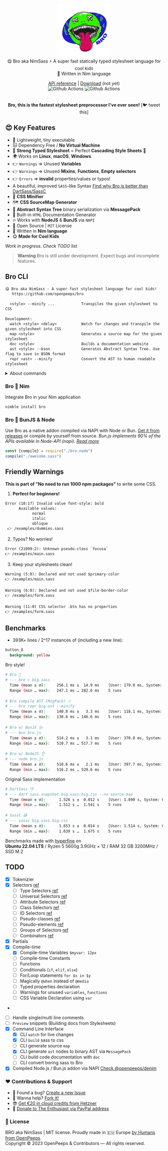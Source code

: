 <p align="center">
  <img src="https://github.com/openpeeps/bro/blob/main/.github/bro.png" alt="Bro aka NimSass" width="170px"><br>
  😋 Bro aka NimSass ⚡ A super fast statically typed stylesheet language for cool kids<br>👑 Written in Nim language
</p>

<p align="center">
  <a href="https://openpeeps.github.io/bro">API reference</a> | <a href="#">Download</a> (not yet)<br>
  <img src="https://github.com/openpeeps/bro/workflows/test/badge.svg" alt="Github Actions">  <img src="https://github.com/openpeeps/bro/workflows/docs/badge.svg" alt="Github Actions">
  <br><br><br>
  <strong>Bro, this is the fastest stylesheet preprocessor I've ever seen!</strong> [🐦 tweet this]
</p>

## 😍 Key Features
- 🍃 Lightweight, tiny executable
- 🐱 Dependency Free / **No Virtual Machine**
- 💪 **Strong Typed Stylesheet** = Perfect **Cascading Style Sheets** 🤩
- 🌍 Works on **Linux**, **macOS**, **Windows**
- 👉 `Warnings` => Unused **Variables**
- 👉 `Warnings` => Unused **Mixins**, **Functions**, **Empty selectors**
- 👉 `Errors` => **invalid** properties/values or typos!
- A beautiful, improved `SASS`-like Syntax [Find why Bro is better than DartSass/SassC](https://github.com/openpeeps/bro#-why-bro)
- 🎁 **CSS Minifier**
- 🗺 **CSS SourceMap Generator**
- 🌴 **Abstract Syntax Tree** binary serialization via **MessagePack**
- 🎉 Built-in `HTML` Documentation Generator
- 🔥 Works with **NodeJS** & **BunJS** via `NAPI`
- 🎩 Open Source | `MIT` License
- 👑 Written in **Nim language**
- 😋 **Made for Cool Kids**

_Work in progress. Check TODO list_

> __Warning__ Bro is still under development. Expect bugs and incomplete features.


## Bro CLI
```
😋 Bro aka NimSass - A super fast stylesheet language for cool kids!
   https://github.com/openpeeps/bro

  <style> --minify ...            Transpiles the given stylesheet to CSS
                                  
Development:
  watch <style> <delay>           Watch for changes and transpile the given stylesheet into CSS
  map <style>                     Generates a source map for the given stylesheet
  doc <style>                     Builds a documentation website
  ast <style> --bson              Generates Abstract Syntax Tree. Use flag to save in BSON format
  repr <ast> --minify             Convert the AST to human readable stylesheet
```

<details>
  <summary>About commands</summary>

  #### Build
  Build your awesome stylesheet to CSS.

  #### Watch
  Detect changes and build your awesome stylesheet to CSS

  #### Doc
  Generate a full Documentation website based on given stylesheet.
  Note that Bro can handle HTML snippets/previews. [Read more about HTML Snippets](#)

  #### AST
  Generate a binary AST of your awesome stylesheet that can be stored in a database

  #### Repr
  Generate a human-readable CSS stylesheet from binary AST

</details>

### Bro 💛 Nim
Integrate Bro in your Nim application

```bash
nimble install bro
```

### Bro 💖 BunJS & Node
Use Bro as a native addon compiled via NAPI with Node or Bun. [Get it from releases](#) or compile by yourself from source.
_Bun.js implements 90% of the APIs available in Node-API (napi). [Read more](https://github.com/oven-sh/bun#node-api-napi)_

```javascript
const {compile} = require("./bro.node")
compile("./awesome.sass")
```

## Friendly Warnings
**This is part of "No need to run 1000 npm packages"** to write some CSS.

1. **Perfect for beginners!**
```
Error (18:17) Invalid value font-style: bold 
      Available values:
            normal
            italic
            oblique
 👉 /examples/dummies.sass
```

2. Typos? No worries!
```
Error (21899:2): Unknown pseudo-class `focusa`
👉 /examples/main.sass
```

3. Keep your stylesheets clean!
```
Warning (5:0): Declared and not used $primary-color
👉 /examples/main.sass

Warning (6:0): Declared and not used $file-border-color
👉 /examples/form.sass

Warning (11:0) CSS selector .btn has no properties
👉 /examples/form.sass

```

## Benchmarks
- 393K+ lines / 2^17 instances of (including a new line):
```sass
button_0
  background: yellow

```

Bro style!
```bash
# Bro 🚀
# --- bro c big.sass
  Time (mean ± σ):     256.1 ms ±  14.9 ms    [User: 179.0 ms, System: 77.1 ms]
  Range (min … max):   247.1 ms … 282.6 ms    5 runs

# Bro compile AST (MsgPack) 🔥
# --- bro repr big.ast --minify
  Time (mean ± σ):     140.8 ms ±   3.3 ms    [User: 118.1 ms, System: 22.4 ms]
  Range (min … max):   138.6 ms … 146.6 ms    5 runs

# Bro w/ BunJS 👍
# --- bun bro.js
  Time (mean ± σ):     514.2 ms ±   3.1 ms    [User: 370.8 ms, System: 143.0 ms]
  Range (min … max):   510.7 ms … 517.7 ms    5 runs

# Bro w/ NodeJS 👌
# --- node bro.js
  Time (mean ± σ):     518.6 ms ±   2.1 ms    [User: 397.7 ms, System: 120.2 ms]
  Range (min … max):   516.2 ms … 520.6 ms    5 runs
```

Original Sass implementation
```bash
# DartSass 👎
# --- dart sass.snapshot big.sass:big.css --no-source-map
  Time (mean ± σ):      1.526 s ±  0.012 s    [User: 1.890 s, System: 0.107 s]
  Range (min … max):    1.512 s …  1.541 s    5 runs

# SassC 😅
# --- sassc big.sass big.css
  Time (mean ± σ):      1.653 s ±  0.014 s    [User: 1.514 s, System: 0.136 s]
  Range (min … max):    1.639 s …  1.675 s    5 runs
```

</details>

Benchmarks made with [hyperfine](https://github.com/sharkdp/hyperfine) on<br>
**Ubuntu 22.04 LTS** / Ryzen 5 5600g 3.9GHz × 12 / RAM 32 GB 3200MHz / SSD M.2

## TODO
- [x] Tokenizier
- [x] Selectors [ref](https://www.w3.org/TR/selectors-3/#selectors)
  - [ ] Type Selectors [ref](https://www.w3.org/TR/selectors-3/#type-selectors)
  - [ ] Universal Selectors [ref](https://www.w3.org/TR/selectors-3/#universal-selector)
  - [ ] Attribute Selectors [ref](https://www.w3.org/TR/selectors-3/#attribute-selectors)
  - [ ] Class Selectors [ref](https://www.w3.org/TR/selectors-3/#class-html)
  - [ ] ID Selectors [ref](https://www.w3.org/TR/selectors-3/#id-selectors)
  - [ ] Pseudo-classes [ref](https://www.w3.org/TR/selectors-3/#pseudo-classes)
  - [ ] Pseudo-elements [ref](https://www.w3.org/TR/selectors-3/#pseudo-elements)
  - [ ] Groups of Selectors [ref](https://www.w3.org/TR/selectors-3/#grouping)
  - [ ] Combinators [ref](https://www.w3.org/TR/selectors-3/#combinators)
- [x] Partials
- [x] Compile-time
  - [x] Compile-time Variables `$myvar: 12px`
  - [ ] Compile-time Constants
  - [ ] Functions
  - [ ] Conditionals (`if`, `elif`, `else`)
  - [ ] For/Loop statements `for $x in $y`
  - [ ] Magically `@when` instead of `@media`
  - [ ] Typed properties declaration
  - [ ] Warnings for unused `variables`, `functions`
  - [ ] CSS Variable Declaration using `var`
- 
- [ ] Handle single/multi line comments
- [ ] `Preview` snippets (Building docs from Stylesheets)
- [x] Command Line Interface 
  - [x] CLI `watch` for live changes
  - [x] CLI `build` sass to css
  - [ ] CLI generate source `map`
  - [x] CLI generate `ast` nodes to binary AST via `MessagePack`
  - [ ] CLI build code documentation with `doc`
  - [ ] CLI convert boring sass to Bro
- [x] Compiled Node.js / Bun.js addon via NAPI [Check @openpeeps/denim](https://github.com/openpeeps/denim)

### ❤ Contributions & Support
- 🐛 Found a bug? [Create a new Issue](https://github.com/openpeeps/bro/issues)
- 👋 Wanna help? [Fork it!](https://github.com/openpeeps/bro/fork)
- 😎 [Get €20 in cloud credits from Hetzner](https://hetzner.cloud/?ref=Hm0mYGM9NxZ4)
- 🥰 [Donate to The Enthusiast via PayPal address](https://www.paypal.com/donate/?hosted_button_id=RJK3ZTDWPL55C)

### 🎩 License
BRO aka NimSass | MIT license. Proudly made in 🇪🇺 Europe [by Humans from OpenPeeps](https://github.com/openpeeps).<br>
Copyright &copy; 2023 OpenPeeps & Contributors &mdash; All rights reserved.

